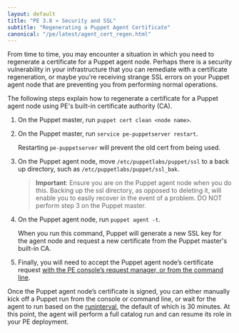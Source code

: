 ```yaml
---
layout: default
title: "PE 3.8 » Security and SSL"
subtitle: "Regenerating a Puppet Agent Certificate"
canonical: "/pe/latest/agent_cert_regen.html"
---
```


From time to time, you may encounter a situation in which you need to regenerate a certificate for a Puppet agent node. Perhaps there is a security vulnerability in your infrastructure that you can remediate with a certificate regeneration, or maybe you're receiving strange SSL errors on your Puppet agent node that are preventing you from performing normal operations.

The following steps explain how to regenerate a certificate for a Puppet agent node using PE's built-in certificate authority (CA).

1. On the Puppet master, run `puppet cert clean <node name>`.

2. On the Puppet master, run `service pe-puppetserver restart`.

     Restarting `pe-puppetserver` will prevent the old cert from being used.

3. On the Puppet agent node, move `/etc/puppetlabs/puppet/ssl` to a back up directory, such as `/etc/puppetlabs/puppet/ssl_bak`.

   >**Important**: Ensure you are on the Puppet agent node when you do this. Backing up the ssl directory, as opposed to deleting it, will enable you to easily recover in the event of a problem. DO NOT perform step 3 on the Puppet master.

4. On the Puppet agent node, run `puppet agent -t`.

   When you run this command, Puppet will generate a new SSL key for the agent node and request a new certificate from the Puppet master's built-in CA.

5. Finally, you will need to accept the Puppet agent node’s certificate request [with the PE console’s request manager, or from the command line](./console_cert_mgmt.html#rejecting-and-approving-nodes).

Once the Puppet agent node’s certificate is signed, you can either manually kick off a Puppet run from the console or command line, or wait for the agent to run based on the [runinterval](/references/3.8.latest/configuration.html#runinterval), the default of which is 30 minutes. At this point, the agent will perform a full catalog run and can resume its role in your PE deployment.
